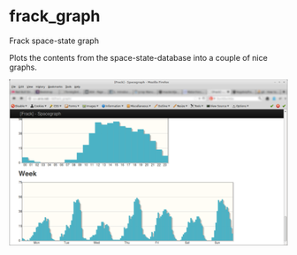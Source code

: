 frack_graph
===========

Frack space-state graph

Plots the contents from the space-state-database into a couple of nice graphs.

![Screenshot](img/frack_graph.png)
